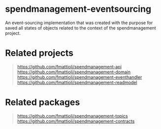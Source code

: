 # spendmanagement-eventsourcing
An event-sourcing implementation that was created with the purpose for saved all states of objects related to the context of the spendmanagement project.

# Related projects
> https://github.com/fmattioli/spendmanagement-api <br/>
> https://github.com/fmattioli/spendmanagement-domain
> https://github.com/fmattioli/spendmanagement-eventhandler <br/>
> https://github.com/fmattioli/spendmanagement-readmodel <br/>


# Related packages
> https://github.com/fmattioli/spendmanagement-topics <br/>
> https://github.com/fmattioli/spendmanagement-contracts <br/>
